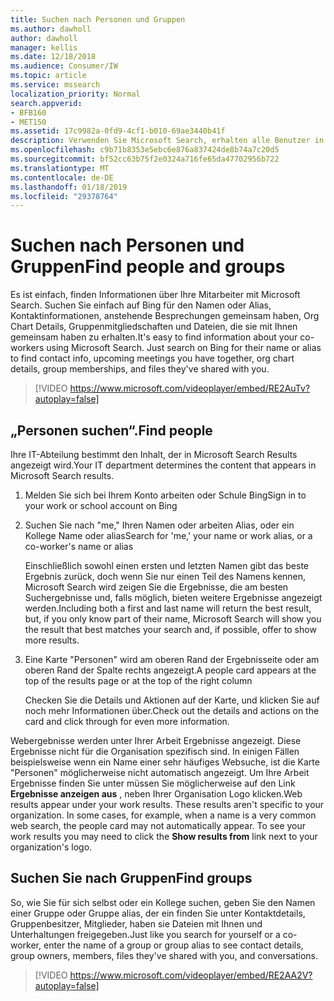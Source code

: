 ```yaml
---
title: Suchen nach Personen und Gruppen
ms.author: dawholl
author: dawholl
manager: kellis
ms.date: 12/18/2018
ms.audience: Consumer/IW
ms.topic: article
ms.service: mssearch
localization_priority: Normal
search.appverid:
- BFB160
- MET150
ms.assetid: 17c9982a-0fd9-4cf1-b010-69ae3440b41f
description: Verwenden Sie Microsoft Search, erhalten alle Benutzer in Ihrem Unternehmen und die Informationen, die angezeigt werden
ms.openlocfilehash: c9b71b8353e5ebc6e876a837424de8b74a7c20d5
ms.sourcegitcommit: bf52cc63b75f2e0324a716fe65da47702956b722
ms.translationtype: MT
ms.contentlocale: de-DE
ms.lasthandoff: 01/18/2019
ms.locfileid: "29378764"
---
```

# <a name="find-people-and-groups"></a><span data-ttu-id="9b98a-103">Suchen nach Personen und Gruppen</span><span class="sxs-lookup"><span data-stu-id="9b98a-103">Find people and groups</span></span>

<span data-ttu-id="9b98a-p101">Es ist einfach, finden Informationen über Ihre Mitarbeiter mit Microsoft Search. Suchen Sie einfach auf Bing für den Namen oder Alias, Kontaktinformationen, anstehende Besprechungen gemeinsam haben, Org Chart Details, Gruppenmitgliedschaften und Dateien, die sie mit Ihnen gemeinsam haben zu erhalten.</span><span class="sxs-lookup"><span data-stu-id="9b98a-p101">It's easy to find information about your co-workers using Microsoft Search. Just search on Bing for their name or alias to find contact info, upcoming meetings you have together, org chart details, group memberships, and files they've shared with you.</span></span>
  
> [!VIDEO https://www.microsoft.com/videoplayer/embed/RE2AuTv?autoplay=false]
  
## <a name="find-people"></a><span data-ttu-id="9b98a-106">„Personen suchen“.</span><span class="sxs-lookup"><span data-stu-id="9b98a-106">Find people</span></span>

<span data-ttu-id="9b98a-107">Ihre IT-Abteilung bestimmt den Inhalt, der in Microsoft Search Results angezeigt wird.</span><span class="sxs-lookup"><span data-stu-id="9b98a-107">Your IT department determines the content that appears in Microsoft Search results.</span></span>
  
1. <span data-ttu-id="9b98a-108">Melden Sie sich bei Ihrem Konto arbeiten oder Schule Bing</span><span class="sxs-lookup"><span data-stu-id="9b98a-108">Sign in to your work or school account on Bing</span></span>
    
2. <span data-ttu-id="9b98a-109">Suchen Sie nach "me," Ihren Namen oder arbeiten Alias, oder ein Kollege Name oder alias</span><span class="sxs-lookup"><span data-stu-id="9b98a-109">Search for 'me,' your name or work alias, or a co-worker's name or alias</span></span>
    
    <span data-ttu-id="9b98a-110">Einschließlich sowohl einen ersten und letzten Namen gibt das beste Ergebnis zurück, doch wenn Sie nur einen Teil des Namens kennen, Microsoft Search wird zeigen Sie die Ergebnisse, die am besten Suchergebnisse und, falls möglich, bieten weitere Ergebnisse angezeigt werden.</span><span class="sxs-lookup"><span data-stu-id="9b98a-110">Including both a first and last name will return the best result, but, if you only know part of their name, Microsoft Search will show you the result that best matches your search and, if possible, offer to show more results.</span></span>
    
3. <span data-ttu-id="9b98a-111">Eine Karte "Personen" wird am oberen Rand der Ergebnisseite oder am oberen Rand der Spalte rechts angezeigt.</span><span class="sxs-lookup"><span data-stu-id="9b98a-111">A people card appears at the top of the results page or at the top of the right column</span></span>
    
    <span data-ttu-id="9b98a-112">Checken Sie die Details und Aktionen auf der Karte, und klicken Sie auf noch mehr Informationen über.</span><span class="sxs-lookup"><span data-stu-id="9b98a-112">Check out the details and actions on the card and click through for even more information.</span></span>
    
<span data-ttu-id="9b98a-p102">Webergebnisse werden unter Ihrer Arbeit Ergebnisse angezeigt. Diese Ergebnisse nicht für die Organisation spezifisch sind. In einigen Fällen beispielsweise wenn ein Name einer sehr häufiges Websuche, ist die Karte "Personen" möglicherweise nicht automatisch angezeigt. Um Ihre Arbeit Ergebnisse finden Sie unter müssen Sie möglicherweise auf den Link **Ergebnisse anzeigen aus** , neben Ihrer Organisation Logo klicken.</span><span class="sxs-lookup"><span data-stu-id="9b98a-p102">Web results appear under your work results. These results aren't specific to your organization. In some cases, for example, when a name is a very common web search, the people card may not automatically appear. To see your work results you may need to click the **Show results from** link next to your organization's logo.</span></span> 
  
## <a name="find-groups"></a><span data-ttu-id="9b98a-117">Suchen Sie nach Gruppen</span><span class="sxs-lookup"><span data-stu-id="9b98a-117">Find groups</span></span>

<span data-ttu-id="9b98a-118">So, wie Sie für sich selbst oder ein Kollege suchen, geben Sie den Namen einer Gruppe oder Gruppe alias, der ein finden Sie unter Kontaktdetails, Gruppenbesitzer, Mitglieder, haben sie Dateien mit Ihnen und Unterhaltungen freigegeben.</span><span class="sxs-lookup"><span data-stu-id="9b98a-118">Just like you search for yourself or a co-worker, enter the name of a group or group alias to see contact details, group owners, members, files they've shared with you, and conversations.</span></span>
  
> [!VIDEO https://www.microsoft.com/videoplayer/embed/RE2AA2V?autoplay=false]
  

  

